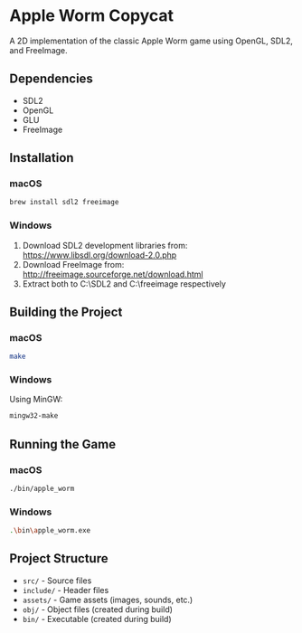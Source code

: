 # Apple Worm Copycat

A 2D implementation of the classic Apple Worm game using OpenGL, SDL2, and FreeImage.

## Dependencies

- SDL2
- OpenGL
- GLU
- FreeImage

## Installation

### macOS

```bash
brew install sdl2 freeimage
```

### Windows

1. Download SDL2 development libraries from: https://www.libsdl.org/download-2.0.php
2. Download FreeImage from: http://freeimage.sourceforge.net/download.html
3. Extract both to C:\SDL2 and C:\freeimage respectively

## Building the Project

### macOS

```bash
make
```

### Windows

Using MinGW:

```bash
mingw32-make
```

## Running the Game

### macOS

```bash
./bin/apple_worm
```

### Windows

```bash
.\bin\apple_worm.exe
```

## Project Structure

- `src/` - Source files
- `include/` - Header files
- `assets/` - Game assets (images, sounds, etc.)
- `obj/` - Object files (created during build)
- `bin/` - Executable (created during build)
